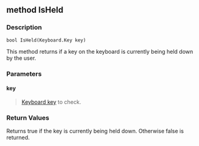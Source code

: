 ## method IsHeld ##

### Description ###
	bool IsHeld(Keyboard.Key key)
This method returns if a key on the keyboard is currently being held down by the user.

### Parameters ###
#### key ####
>[Keyboard key](/IO/Keyboard/Key) to check.

### Return Values ###
Returns true if the key is currently being held down. Otherwise false is returned.